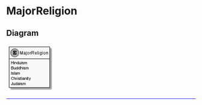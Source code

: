 ﻿# MajorReligion

## Diagram

![MajorReligion.png](./MajorReligion.png "MajorReligion")
<hr style="background: blue;" />

